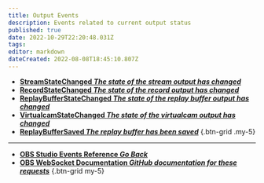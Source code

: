 ```yaml
---
title: Output Events
description: Events related to current output status
published: true
date: 2022-10-29T22:20:48.031Z
tags: 
editor: markdown
dateCreated: 2022-08-08T18:45:10.807Z
---
```


* [**StreamStateChanged *The state of the stream output has changed***](/Broadcasters/OBS/Events/Output-Events/StreamStateChanged)
* [**RecordStateChanged *The state of the record output has changed***](/Broadcasters/OBS/Events/Output-Events/RecordStateChanged)
* [**ReplayBufferStateChanged *The state of the replay buffer output has changed***](/Broadcasters/OBS/Events/Output-Events/ReplayBufferStateChanged)
* [**VirtualcamStateChanged *The state of the virtualcam output has changed***](/Broadcasters/OBS/Events/Output-Events/VirtualcamStateChanged)
* [**ReplayBufferSaved *The replay buffer has been saved***](/Broadcasters/OBS/Events/Output-Events/ReplayBufferSaved)
{.btn-grid .my-5}

---

- [<i class="mdi mdi-chevron-left"></i>**OBS Studio Events Reference *Go Back***](/Broadcasters/OBS/Events)
- [<i class="mdi mdi-github"></i> **OBS WebSocket Documentation *GitHub documentation for these requests***](https://github.com/obsproject/obs-websocket/blob/master/docs/generated/protocol.md#outputs-events)
{.btn-grid my-5}
